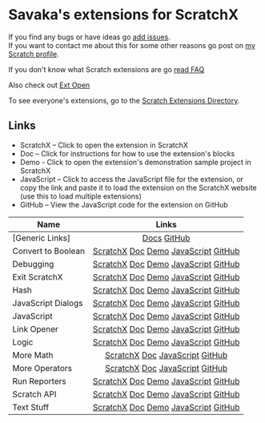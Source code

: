 # Savaka's extensions for ScratchX

If you find any bugs or have ideas go [add issues](https://github.com/savaka2/scratch-extensions/issues).  
If you want to contact me about this for some other reasons go post on [my Scratch profile](https://scratch.mit.edu/users/savaka/).

If you don't know what Scratch extensions are go [read FAQ](scratchx.org/#faq)

Also check out [Ext Open](https://github.com/savaka2/ext-open)

To see everyone's extensions, go to the [Scratch Extensions Directory](http://savaka2.github.io/scratch-extensions-directory/).

## Links

* ScratchX – Click to open the extension in ScratchX
* Doc – Click for instructions for how to use the extension's blocks
* Demo - Click to open the extension's demonstration sample project in ScratchX
* JavaScript – Click to access the JavaScript file for the extension, or copy the link and paste it to load the extension on the ScratchX website (use this to load multiple extensions)
* GitHub – View the JavaScript code for the extension on GitHub

| Name | Links |
|---|:---:|
| [Generic Links] | [Docs](https://github.com/savaka2/scratch-extensions/wiki) [GitHub](https://github.com/savaka2/scratch-extensions) |
| Convert to Boolean | [ScratchX](http://scratchx.org/?url=http://savaka2.github.io/scratch-extensions/convert-to-boolean.js) [Doc](https://github.com/savaka2/scratch-extensions/wiki/Convert-to-Boolean-extension) [Demo](http://scratchx.org/?url=http://savaka2.github.io/scratch-extensions/demos/convert-to-boolean.sbx) [JavaScript](http://savaka2.github.io/scratch-extensions/convert-to-boolean.js) [GitHub](https://github.com/savaka2/scratch-extensions/blob/gh-pages/convert-to-boolean.js) |
| Debugging | [ScratchX](http://scratchx.org/?url=http://savaka2.github.io/scratch-extensions/debugging.js) [Doc](https://github.com/savaka2/scratch-extensions/wiki/Debugging-extension) [Demo](http://scratchx.org/?url=http://savaka2.github.io/scratch-extensions/demos/debugging.sbx) [JavaScript](http://savaka2.github.io/scratch-extensions/debugging.js) [GitHub](https://github.com/savaka2/scratch-extensions/blob/gh-pages/debugging.js) |
| Exit ScratchX | [ScratchX](http://scratchx.org/?url=http://savaka2.github.io/scratch-extensions/exit-scratchx.js) [Doc](https://github.com/savaka2/scratch-extensions/wiki/Exit-ScratchX-extension) [Demo](http://scratchx.org/?url=http://savaka2.github.io/scratch-extensions/demos/exit-scratchx.sbx) [JavaScript](http://savaka2.github.io/scratch-extensions/exit-scratchx.js) [GitHub](https://github.com/savaka2/scratch-extensions/blob/gh-pages/exit-scratchx.js) |
| Hash  | [ScratchX](http://scratchx.org/?url=http://savaka2.github.io/scratch-extensions/hash.js) [Doc](https://github.com/savaka2/scratch-extensions/wiki/Hash-extension) [Demo](http://scratchx.org/?url=http://savaka2.github.io/scratch-extensions/demos/hash.sbx) [JavaScript](http://savaka2.github.io/scratch-extensions/hash.js) [GitHub](https://github.com/savaka2/scratch-extensions/blob/gh-pages/hash.js) |
| JavaScript Dialogs | [ScratchX](http://scratchx.org/?url=http://savaka2.github.io/scratch-extensions/javascript-dialogs.js) [Doc](https://github.com/savaka2/scratch-extensions/wiki/JavaScript-Dialogs-extension) [Demo](http://scratchx.org/?url=http://savaka2.github.io/scratch-extensions/demos/javascript-dialogs.sbx) [JavaScript](http://savaka2.github.io/scratch-extensions/javascript-dialogs.js) [GitHub](https://github.com/savaka2/scratch-extensions/blob/gh-pages/javascript-dialogs.js) |
| JavaScript | [ScratchX](http://scratchx.org/?url=http://savaka2.github.io/scratch-extensions/javascript.js) [Doc](https://github.com/savaka2/scratch-extensions/wiki/JavaScript-extension) [Demo](http://scratchx.org/?url=http://savaka2.github.io/scratch-extensions/demos/javascript.sbx) [JavaScript](http://savaka2.github.io/scratch-extensions/javascript.js) [GitHub](https://github.com/savaka2/scratch-extensions/blob/gh-pages/javascript.js) |
| Link Opener | [ScratchX](http://scratchx.org/?url=http://savaka2.github.io/scratch-extensions/link-opener.js) [Doc](https://github.com/savaka2/scratch-extensions/wiki/Link-Opener-extension) [Demo](http://scratchx.org/?url=http://savaka2.github.io/scratch-extensions/demos/link-opener.sbx) [JavaScript](http://savaka2.github.io/scratch-extensions/link-opener.js) [GitHub](https://github.com/savaka2/scratch-extensions/blob/gh-pages/link-opener.js) |
| Logic | [ScratchX](http://scratchx.org/?url=http://savaka2.github.io/scratch-extensions/logic.js) [Doc](https://github.com/savaka2/scratch-extensions/wiki/Logic-extension) [Demo](http://scratchx.org/?url=http://savaka2.github.io/scratch-extensions/demos/logic.sbx) [JavaScript](http://savaka2.github.io/scratch-extensions/logic.js) [GitHub](https://github.com/savaka2/scratch-extensions/blob/gh-pages/logic.js) |
| More Math | [ScratchX](http://scratchx.org/?url=http://savaka2.github.io/scratch-extensions/more-math.js) [Doc](https://github.com/savaka2/scratch-extensions/wiki/More-Math-extension) [JavaScript](http://savaka2.github.io/scratch-extensions/more-math.js) [GitHub](https://github.com/savaka2/scratch-extensions/blob/gh-pages/more-math.js) |
| More Operators | [ScratchX](http://scratchx.org/?url=http://savaka2.github.io/scratch-extensions/more-operators.js) [Doc](https://github.com/savaka2/scratch-extensions/wiki/More-Operators-extension) [JavaScript](http://savaka2.github.io/scratch-extensions/more-operators.js) [GitHub](https://github.com/savaka2/scratch-extensions/blob/gh-pages/more-operators.js) |
| Run Reporters | [ScratchX](http://scratchx.org/?url=http://savaka2.github.io/scratch-extensions/run-reporters.js) [Doc](https://github.com/savaka2/scratch-extensions/wiki/Run-Reporters-extension) [Demo](http://scratchx.org/?url=http://savaka2.github.io/scratch-extensions/demos/run-reporters.sbx) [JavaScript](http://savaka2.github.io/scratch-extensions/run-reporters.js) [GitHub](https://github.com/savaka2/scratch-extensions/blob/gh-pages/run-reporters.js) |
| Scratch API | [ScratchX](http://scratchx.org/?url=http://savaka2.github.io/scratch-extensions/scratch-api.js) [Doc](https://github.com/savaka2/scratch-extensions/wiki/Scratch-API-extension) [Demo](http://scratchx.org/?url=http://savaka2.github.io/scratch-extensions/demos/scratch-api.sbx) [JavaScript](http://savaka2.github.io/scratch-extensions/scratch-api.js) [GitHub](https://github.com/savaka2/scratch-extensions/blob/gh-pages/scratch-api.js) |
| Text Stuff | [ScratchX](http://scratchx.org/?url=http://savaka2.github.io/scratch-extensions/text-stuff.js) [Doc](https://github.com/savaka2/scratch-extensions/wiki/Text-Stuff-extension) [Demo](http://scratchx.org/?url=http://savaka2.github.io/scratch-extensions/demos/text-stuff.sbx) [JavaScript](http://savaka2.github.io/scratch-extensions/text-stuff.js) [GitHub](https://github.com/savaka2/scratch-extensions/blob/gh-pages/text-stuff.js) |